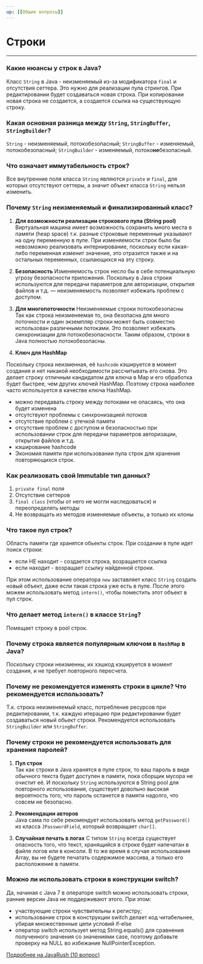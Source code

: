 ```yaml
---
up: [[Общие вопросы]]
---
```

# Строки
---
### Какие нюансы у строк в Java?
Класс `String` в Java - неизменяемый из-за модификатора `final` и отсутствия сеттера. Это нужно для реализации пула стрингов. При редактировании будет создаваться новая строка. При копировании новая строка не создается, а создается ссылка на существующую строку.

### Какая основная разница между `String`, `StringBuffer`, `StringBuilder`?
`String` - неизменяемый, потокобезопасный;
`StringBuffer` - изменяемый, потокобезопасный;
`StringBuilder` - изменяемый, потоко**не**безопасный.

### Что означает иммутабельность строк?
Все внутренние поля класса `String` являются `private` и `final`, для которых отсутствуют сеттеры, а значит объект класса `String` нельзя изменить.

### Почему `String` неизменяемый и финализированный класс?
1. **Для возможности реализации строкового пула (String pool)**
Виртуальная машина имеет возможность сохранить много места в памяти (heap space) т.к. разные строковые переменные указывают на одну переменную в пуле. При изменяемости строк было бы невозможно реализовать интернирование, поскольку если какая-либо переменная изменит значение, это отразится также и на остальных переменных, ссылающихся на эту строку.  
  
2. **Безопасность**
Изменяемость строк несло бы в себе потенциальную угрозу безопасности приложения. Поскольку в Java строки используются для передачи параметров для авторизации, открытия файлов и т.д. — неизменяемость позволяет избежать проблем с доступом.  
  
3. **Для многопоточности**
Неизменяемые строки потокобезопасны  
Так как строка неизменяемая то, она безопасна для много поточности и один экземпляр строки может быть совместно использован различными потоками. Это позволяет избежать синхронизации для потокобезопасности. Таким образом, строки в Java полностью потокобезопасны.  
  
4. **Ключ для HashMap**
  
Поскольку строка неизменная, её `hashcode` кэшируется в момент создания и нет никакой необходимости рассчитывать его снова. Это делает строку отличным кандидатом для ключа в Map и его обработка будет быстрее, чем других ключей HashMap. Поэтому строка наиболее часто используется в качестве ключа HashMap.  
  
- можно передавать строку между потоками не опасаясь, что она будет изменена  
- отсутствуют проблемы с синхронизацией потоков  
- отсутствие проблем с утечкой памяти  
- отсутствие проблем с доступом и безопасностью при использовании строк для передачи параметров авторизации, открытия файлов и т.д.  
- кэширование hashcode  
- Экономия памяти при использовании пула строк для хранения повторяющихся строк.

### Как реализовать свой Immutable тип данных?
1) `private final` поля
2) Отсутствие сеттеров
3) `final class` (чтобы от него не могли наследоваться) и переопределять методы
4) Не возвращать из методов изменяемые объекты, а только их клоны

### Что такое пул строк?
Область памяти где хранятся обьекты строк. 
При создании в пуле идет поиск строки:
- если НЕ находит -  создается строка, возращается ссылка
- если находит - возращает ссылку найденной строки.

При этом использование оператора `new` заставляет класс `String` создать новый объект, даже если такая строка уже есть в пуле. После этого можем использовать метод `intern()`, чтобы поместить этот объект в пул строк.

### Что делает метод `intern()` в классе `String`?
Помещает строку в pool строк.

### Почему строка является популярным ключом в `HashMap` в Java?
Поскольку строки неизменны, их хэшкод кэшируется в момент создания, и не требует повторного пересчета.

### Почему не рекомендуется изменять строки в цикле? Что рекомендуется использовать?
Т.к. строка неизменяемый класс, потребление ресурсов при редактировании, т.к. каждую итерацию при редактировании будет создаваться новый обьект строки. Рекомендуется использовать `StringBuilder` или `StringBuffer`.

### Почему строки не рекомендуется использовать для хранения паролей?
1. **Пул строк**  
Так как строки в Java хранятся в пуле строк, то ваш пароль в виде обычного текста будет доступен в памяти, пока сборщик мусора не очистит её. И поскольку `String` используются в String pool для повторного использования, существует довольно высокая вероятность того, что пароль останется в памяти надолго, что совсем не безопасно.  
  
2. **Рекомендации авторов**  
Java сама по себе рекомендует использовать метод `getPassword()` из класса `JPasswordField`, который возвращает `char[]`.  
  
3. **Случайная печать в логах**
С типом `String` всегда существует опасность того, что текст, хранящийся в строке будет напечатан в файле логов или в консоли. В то же время в случае использования Array, вы не будете печатать содержимое массива, а только его расположение в памяти.

### Можно ли использовать строки в конструкции switch?
Да, начиная с Java 7 в операторе switch можно использовать строки, ранние версии Java не поддерживают этого.
При этом:
* участвующие строки чувствительны к регистру;
* использование строк в конструкции switch делает код читабельнее, убирая множественные цепи условий if-else
* оператор switch использует метод String.equals() для сравнения полученного значения со значениями case, поэтому добавьте проверку на NULL во избежание NullPointerException.

[Подробнее на JavaRush (10 вопрос)](https://javarush.ru/groups/posts/759-java-string-voprosih-k-sobesedovaniju-i-otvetih-na-nikh-ch1)
